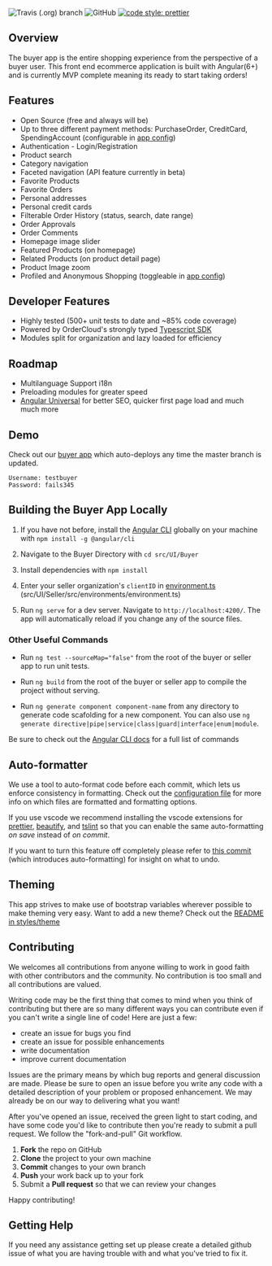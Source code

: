 ![Travis (.org) branch](https://img.shields.io/travis/ordercloud-api/ngx-shopper/master.svg?style=flat-square)
![GitHub](https://img.shields.io/github/license/mashape/apistatus.svg?style=flat-square)
[![code style: prettier](https://img.shields.io/badge/code_style-prettier-ff69b4.svg?style=flat-square)](https://github.com/prettier/prettier)

## Overview

The buyer app is the entire shopping experience from the perspective of a buyer user. This front end ecommerce application is built with Angular(6+) and is currently MVP complete meaning its ready to start taking orders!

## Features

- Open Source (free and always will be)
- Up to three different payment methods: PurchaseOrder, CreditCard, SpendingAccount (configurable in [app config](./src/app/config/app.config.ts))
- Authentication - Login/Registration
- Product search
- Category navigation
- Faceted navigation (API feature currently in beta)
- Favorite Products
- Favorite Orders
- Personal addresses
- Personal credit cards
- Filterable Order History (status, search, date range)
- Order Approvals
- Order Comments
- Homepage image slider
- Featured Products (on homepage)
- Related Products (on product detail page)
- Product Image zoom
- Profiled and Anonymous Shopping (toggleable in [app config](./src/app/config/app.config.ts))

## Developer Features

- Highly tested (500+ unit tests to date and ~85% code coverage)
- Powered by OrderCloud's strongly typed [Typescript SDK](https://www.npmjs.com/package/@ordercloud/angular-sdk)
- Modules split for organization and lazy loaded for efficiency

## Roadmap

- Multilanguage Support i18n
- Preloading modules for greater speed
- [Angular Universal](https://angular.io/guide/universal) for better SEO, quicker first page load and much much more

## Demo

Check out our [buyer app](https://ngx-shopper.ordercloud.io) which auto-deploys any time the master branch is updated.

```
Username: testbuyer
Password: fails345
```

## Building the Buyer App Locally

1.  If you have not before, install the [Angular CLI](https://github.com/angular/angular-cli/wiki) globally on your machine with `npm install -g @angular/cli`

2.  Navigate to the Buyer Directory with `cd src/UI/Buyer`

3.  Install dependencies with `npm install`

4.  Enter your seller organization's `clientID` in [environment.ts](src/UI/Seller/src/environments/environment.ts) (src/UI/Seller/src/environments/environment.ts)

5.  Run `ng serve` for a dev server. Navigate to `http://localhost:4200/`. The app will automatically reload if you change any of the source files.

### Other Useful Commands

- Run `ng test --sourceMap="false"` from the root of the buyer or seller app to run unit tests.

- Run `ng build` from the root of the buyer or seller app to compile the project without serving.

- Run `ng generate component component-name` from any directory to generate code scafolding for a new component. You can also use `ng generate directive|pipe|service|class|guard|interface|enum|module`.

Be sure to check out the [Angular CLI docs](https://github.com/angular/angular-cli) for a full list of commands

## Auto-formatter

We use a tool to auto-format code before each commit, which lets us enforce consistency in formatting. Check out the [configuration file](./../lint-staged.config.js) for more info on which files are formatted and formatting options.

If you use vscode we recommend installing the vscode extensions for [prettier](https://marketplace.visualstudio.com/items?itemName=esbenp.prettier-vscode), [beautify](https://marketplace.visualstudio.com/items?itemName=HookyQR.beautify), and [tslint](https://marketplace.visualstudio.com/items?itemName=eg2.tslint) so that you can enable the same auto-formatting _on save_ instead of _on commit_.

If you want to turn this feature off completely please refer to [this commit](https://github.com/ordercloud-api/ngx-shopper/commit/af05cccbddb34e9457c04ba225cf68c074b9c5d3) (which introduces auto-formatting) for insight on what to undo.

## Theming

This app strives to make use of bootstrap variables wherever possible to make theming very easy. Want to add a new theme? Check out the [README in styles/theme](./src/styles/themes/README.md)

## Contributing

We welcomes all contributions from anyone willing to work in good faith with other contributors and the community. No contribution is too small and all contributions are valued.

Writing code may be the first thing that comes to mind when you think of contributing but there are so many different ways you can contribute even if you can't write a single line of code! Here are just a few:

- create an issue for bugs you find
- create an issue for possible enhancements
- write documentation
- improve current documentation

Issues are the primary means by which bug reports and general discussion are made. Please be sure to open an issue before you write any code with a detailed description of your problem or proposed enhancement. We may already be on our way to delivering what you want!

After you've opened an issue, received the green light to start coding, and have some code you'd like to contribute then you're ready to submit a pull request. We follow the "fork-and-pull" Git workflow.

1.  **Fork** the repo on GitHub
2.  **Clone** the project to your own machine
3.  **Commit** changes to your own branch
4.  **Push** your work back up to your fork
5.  Submit a **Pull request** so that we can review your changes

Happy contributing!

## Getting Help

If you need any assistance getting set up please create a detailed github issue of what you are having trouble with and what you've tried to fix it.
